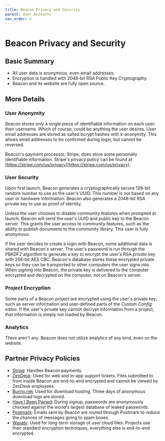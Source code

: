 ```yaml
---
title: Beacon Privacy and Security
parent: User Accounts
nav_order: 4
---
```

# Beacon Privacy and Security

## Basic Summary

- All user data is anonymous, even email addresses.
- Encryption is handled with 2048-bit RSA Public Key Cryptography.
- Beacon and its website are fully open source.

## More Details

### User Anonymity

Beacon stores only a single piece of identifiable information on each user: their username. Which of course, could be anything the user desires. User email addresses are stored as salted bcrypt hashes with k-anonymity. This allows email addresses to be confirmed during login, but cannot be reversed.

Beacon's payment processor, Stripe, does store some personally identifiable information. Stripe's privacy policy can be found at [https://stripe.com/us/privacy](https://stripe.com/us/privacy).

### User Security

Upon first launch, Beacon generates a cryptographically secure 128-bit random number to use as the user's UUID. This number is not based on any user or hardware information. Beacon also generates a 2048-bit RSA private key to use as proof of identity.

Unless the user chooses to disable community features when prompted at launch, Beacon will send the user's UUID and public key to the Beacon server. This grants the user access to community features, such as the ability to publish documents to the community library. This user is fully anonymous.

If the user decides to create a login with Beacon, some additional data is shared with Beacon's server. The user's password is run through the PBKDF2 algorithm to generate a key to encrypt the user's RSA _private_ key with 256-bit AES CBC. Beacon's database stores these encrypted private keys so they can be transported to other computers the user signs into. When signing into Beacon, the private key is delivered to the computer encrypted and decrypted on the computer, not on Beacon's server.

### Project Encryption

Some parts of a Beacon project are encrypted using the user's private key, such as server information and user-defined parts of the _Custom Config_ editor. If the user's private key cannot decrypt information from a project, that information is simply not loaded by Beacon.

### Analytics

There aren't any. Beacon does not utilize analytics of any kind, even on the website.

## Partner Privacy Policies

- [Stripe](https://stripe.com/us/privacy): Handles Beacon payments.
- [ZenDesk](https://www.zendesk.com/company/agreements-and-terms/privacy-policy/): Used for web and in-app support tickets. Files submitted to from inside Beacon are end-to-end encrypted and cannot be viewed by ZenDesk employees.
- [Bunny.net](https://bunny.net/privacy): Used for download hosting. Three days of anonymous download logs are stored.
- [Have I Been Pwned](https://haveibeenpwned.com/privacy): During signup, passwords are anonymously checked against the world's largest database of leaked passwords.
- [Postmark](https://postmarkapp.com/privacy-policy): Emails sent by Beacon are routed through Postmark to reduce the chances of messages going to spam boxes.
- [Wasabi](https://wasabi.com/legal/privacy-policy/): Used for long-term storage of user cloud files. Projects use their standard encryption techniques, everything else is end-to-end encrypted.